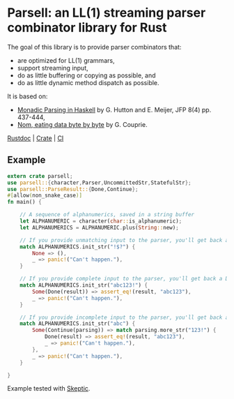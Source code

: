 # Parsell: an LL(1) streaming parser combinator library for Rust

The goal of this library is to provide parser combinators that:

* are optimized for LL(1) grammars,
* support streaming input,
* do as little buffering or copying as possible, and
* do as little dynamic method dispatch as possible.

It is based on:

* [Monadic Parsing in Haskell](http://www.cs.nott.ac.uk/~pszgmh/pearl.pdf) by G. Hutton and E. Meijer, JFP 8(4) pp. 437-444,
* [Nom, eating data byte by byte](https://github.com/Geal/nom) by G. Couprie.

[Rustdoc](http://asajeffrey.github.io/parsell) |
[Crate](https://crates.io/crates/parsell) |
[CI](https://travis-ci.org/asajeffrey/parsell)

## Example

```rust
extern crate parsell;
use parsell::{character,Parser,UncommittedStr,StatefulStr};
use parsell::ParseResult::{Done,Continue};
#[allow(non_snake_case)]
fn main() {

    // A sequence of alphanumerics, saved in a string buffer
    let ALPHANUMERIC = character(char::is_alphanumeric);
    let ALPHANUMERICS = ALPHANUMERIC.plus(String::new);

    // If you provide unmatching input to the parser, you'll get back a None response:
    match ALPHANUMERICS.init_str("!$?") {
        None => (),
        _ => panic!("Can't happen."),
    }

    // If you provide complete input to the parser, you'll get back a Done response:
    match ALPHANUMERICS.init_str("abc123!") {
        Some(Done(result)) => assert_eq!(result, "abc123"),
        _ => panic!("Can't happen."),
    }

    // If you provide incomplete input to the parser, you'll get back a Continue response:
    match ALPHANUMERICS.init_str("abc") {
        Some(Continue(parsing)) => match parsing.more_str("123!") {
            Done(result) => assert_eq!(result, "abc123"),
            _ => panic!("Can't happen."),
        },
        _ => panic!("Can't happen."),
    }

}
```

Example tested with [Skeptic](https://github.com/brson/rust-skeptic).
